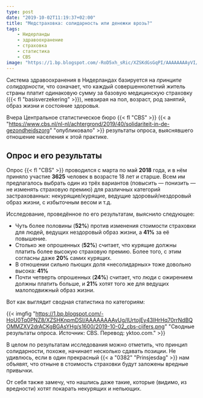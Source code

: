 ```yaml
---
type: post
date: "2019-10-02T11:19:37+02:00"
title: "Медстраховка: солидарность или денежки врозь?"
tags:
    - Нидерланды
    - здравоохранение
    - страховка
    - статистика
    - CBS
image: "https://1.bp.blogspot.com/-RoD5xh_sRic/XZSKdGsGqPI/AAAAAAAAyVI/uE6F2rfjW1U6glTzAHquH4xymDtLTgMWwCKgBGAsYHg/s1600/euros.jpg"
---
```


Система здравоохранения в Нидерландах базируется на *принципе солидарности*, что означает, что каждый совершеннолетний житель страны платит одинаковую сумму за базовую медицинскую страховку ({{< fl "basisverzekering" >}}), невзирая на пол, возраст, род занятий, образ жизни и состояние здоровья.

Вчера Центральное статистическое бюро {{< fl "CBS" >}} {{< a "https://www.cbs.nl/nl-nl/achtergrond/2019/40/solidariteit-in-de-gezondheidszorg" "опубликовало" >}} результаты опроса, выяснявшего отношение населения к этой практике.

<!--more-->

## Опрос и его результаты

Опрос {{< fl "CBS" >}} проводился с марта по май **2018** года, и в нём приняло участие **3625** человек в возрасте 18 лет и старше. Всем им предлагалось выбрать один из трёх вариантов (повысить — понизить — не изменять страховую премию) для различных категорий застрахованных: некурящие/курящие, ведущие здоровый/нездоровый образ жизни, с избыточным весом и т.д. 

Исследование, проведённое по его результатам, выяснило следующее:

* Чуть более половины (**52%**) против изменения стоимости страховки для людей, ведущих нездоровый образ жизни, а **41%** за её повышение.
* Столько же опрошенных (**52%**) считает, что курящие должны платить более высокую страховую премию. Более того, с этим согласны даже **20%** самих курящих.
* В отношении сильно пьющих доля «несолидарных» тоже довольно высока: **41%**
* Почти четверть опрошенных (**24%**) считает, что люди с ожирением должны платить больше, и **21%** хотят того же для ведущих малоподвижный образ жизни.

Вот как выглядит сводная статистика по категориям:

{{< imgfig "https://1.bp.blogspot.com/-HoU0Tq0PNZ8/XZSHKnpmDSI/AAAAAAAAyUg/lUrtojEy43IHrHq70rrNdBQOMMZXV2drACKgBGAsYHg/s1600/2019-10-02_cbs-cijfers.png" "Сводные результаты опроса. Источник: CBS. Перевод: yktoo.com." >}}

В целом по результатам исследования можно отметить, что принцип солидарности, похоже, начинает несколько сдавать позиции. Не удивлюсь, если в один прекрасный {{< a "0382" "Prinsjesdag" >}} нам объявят, что отныне в стоимость страховки будут заложены вредные привычки.

От себя также замечу, что нашлись даже такие, которые (видимо, из вредности) хотят покарать некурящих и непьющих.
